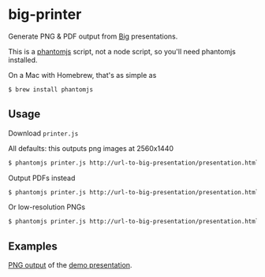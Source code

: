 # big-printer

Generate PNG & PDF output from [Big](https://github.com/tmcw/big) presentations.

This is a [phantomjs](http://phantomjs.org/) script, not a node script, so you'll
need phantomjs installed.

On a Mac with Homebrew, that's as simple as

```sh
$ brew install phantomjs
```

## Usage

Download `printer.js`

All defaults: this outputs png images at 2560x1440

```sh
$ phantomjs printer.js http://url-to-big-presentation/presentation.html
```

Output PDFs instead

```sh
$ phantomjs printer.js http://url-to-big-presentation/presentation.html pdf
```

Or low-resolution PNGs

```sh
$ phantomjs printer.js http://url-to-big-presentation/presentation.html png 640 480
```

## Examples

[PNG output](http://imgur.com/a/XG1KA) of the [demo presentation](http://www.macwright.org/big/demo.html#0).
